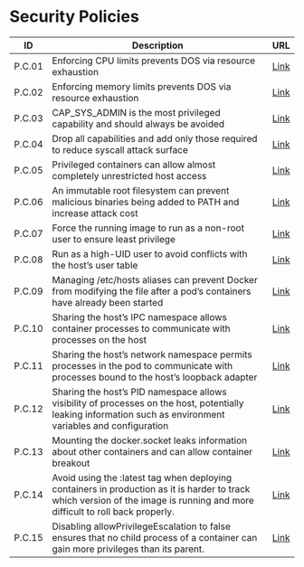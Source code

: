 # Security Policies

| ID | Description | URL |
|:--:| ----------- |:---:|
| P.C.01 | Enforcing CPU limits prevents DOS via resource exhaustion |[Link](https://kubesec.io/basics/containers-resources-limits-cpu/)|
|  P.C.02 | Enforcing memory limits prevents DOS via resource exhaustion | [Link](https://kubesec.io/basics/containers-resources-limits-memory) |
| P.C.03 | CAP_SYS_ADMIN is the most privileged capability and should always be avoided | [Link](https://kubesec.io/basics/containers-securitycontext-capabilities-add-index-sys-admin/) |
| P.C.04 | Drop all capabilities and add only those required to reduce syscall attack surface | [Link](https://kubesec.io/basics/containers-securitycontext-capabilities-drop-index-all/) |
| P.C.05 | Privileged containers can allow almost completely unrestricted host access | [Link](https://kubesec.io/basics/containers-securitycontext-privileged-true/) |
| P.C.06 | An immutable root filesystem can prevent malicious binaries being added to PATH and increase attack cost | [Link](https://kubesec.io/basics/containers-securitycontext-readonlyrootfilesystem-true/) |
| P.C.07 | Force the running image to run as a non-root user to ensure least privilege | [Link](https://kubesec.io/basics/containers-securitycontext-runasnonroot-true/) |
| P.C.08 | Run as a high-UID user to avoid conflicts with the host’s user table | [Link](https://kubesec.io/basics/containers-securitycontext-runasuser/) |
| P.C.09 | Managing /etc/hosts aliases can prevent Docker from modifying the file after a pod’s containers have already been started | [Link](https://kubesec.io/basics/spec-hostaliases/) |
| P.C.10 | Sharing the host’s IPC namespace allows container processes to communicate with processes on the host | [Link](https://kubesec.io/basics/spec-hostipc/) |
| P.C.11 | Sharing the host’s network namespace permits processes in the pod to communicate with processes bound to the host’s loopback adapter | [Link](https://kubesec.io/basics/spec-hostnetwork/) |
| P.C.12 | Sharing the host’s PID namespace allows visibility of processes on the host, potentially leaking information such as environment variables and configuration | [Link](https://kubesec.io/basics/spec-hostpid/) |
| P.C.13 | Mounting the docker.socket leaks information about other containers and can allow container breakout | [Link](https://kubesec.io/basics/spec-volumes-hostpath-path-var-run-docker-sock/) |
| P.C.14 | Avoid using the :latest tag when deploying containers in production as it is harder to track which version of the image is running and more difficult to roll back properly. | [Link](https://kubernetes.io/docs/concepts/configuration/overview/#container-images) |
| P.C.15 | Disabling allowPrivilegeEscalation to false ensures that no child process of a container can gain more privileges than its parent. | [Link](https://kubernetes.io/docs/concepts/policy/pod-security-policy/#privilege-escalation) |
